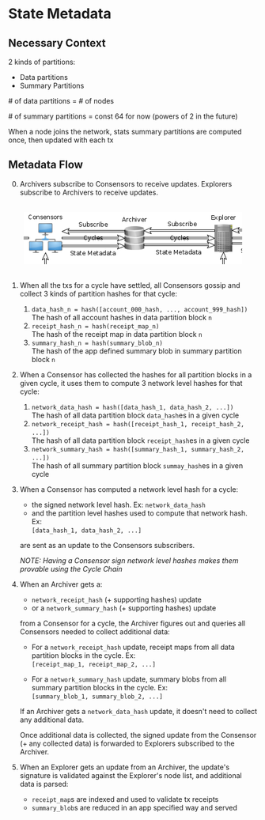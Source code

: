# State Metadata

## Necessary Context

2 kinds of partitions:
  * Data partitions
  * Summary Partitions

\# of data partitions = # of nodes

\# of summary partitions = const 64 for now (powers of 2 in the future)

When a node joins the network, stats summary partitions are computed once, then
updated with each tx

## Metadata Flow

0. Archivers subscribe to Consensors to receive updates. Explorers subscribe to
   Archivers to receive updates.

</br>
<div align="center">
  <img src="state-metadata-fig-1.png" alt="State Metadata Flow">
</div>
</br>

1. When all the txs for a cycle have settled, all Consensors gossip and collect
   3 kinds of partition hashes for that cycle:

   1. `data_hash_n = hash([account_000_hash, ..., account_999_hash])`  
      The hash of all account hashes in data partition block `n`
   2. `receipt_hash_n = hash(receipt_map_n)`  
      The hash of the receipt map in data partition block `n`
   3. `summary_hash_n = hash(summary_blob_n)`  
      The hash of the app defined summary blob in summary partition block `n`

2. When a Consensor has collected the hashes for all partition blocks in a given
   cycle, it uses them to compute 3 network level hashes for that cycle:

   1. `network_data_hash = hash([data_hash_1, data_hash_2, ...])`  
      The hash of all data partition block `data_hash`es in a given cycle
   2. `network_receipt_hash = hash([receipt_hash_1, receipt_hash_2, ...])`  
      The hash of all data partition block `receipt_hash`es in a given cycle
   3. `network_summary_hash = hash([summary_hash_1, summary_hash_2, ...])`  
       The hash of all summary partition block `summay_hash`es in a given cycle

3. When a Consensor has computed a network level hash for a cycle:

     * the signed network level hash. Ex: `network_data_hash`
     * and the partition level hashes used to compute that network hash. Ex:  
       `[data_hash_1, data_hash_2, ...]`

   are sent as an update to the Consensors subscribers.
   
   *NOTE: Having a Consensor sign network level hashes makes them provable using the Cycle Chain*

4. When an Archiver gets a:

     * `network_receipt_hash` (+ supporting hashes) update
     * or a `network_summary_hash` (+ supporting hashes) update

   from a Consensor for a cycle, the Archiver figures out and queries all
   Consensors needed to collect additional data:

     * For a `network_receipt_hash` update, receipt maps from all data partition
       blocks in the cycle. Ex:  
       `[receipt_map_1, receipt_map_2, ...]`  
       
     * For a `network_summary_hash` update, summary blobs from all summary
       partition blocks in the cycle. Ex:  
       `[summary_blob_1, summary_blob_2, ...]`  
   
   If an Archiver gets a `network_data_hash` update, it doesn't need to collect
   any additional data.

   Once additional data is collected, the signed update from the Consensor
   (+ any collected data) is forwarded to Explorers subscribed to the Archiver.

5. When an Explorer gets an update from an Archiver, the update's signature is
   validated against the Explorer's node list, and additional data is parsed:

     * `receipt_map`s are indexed and used to validate tx receipts
     * `summary_blob`s are reduced in an app specified way and served
